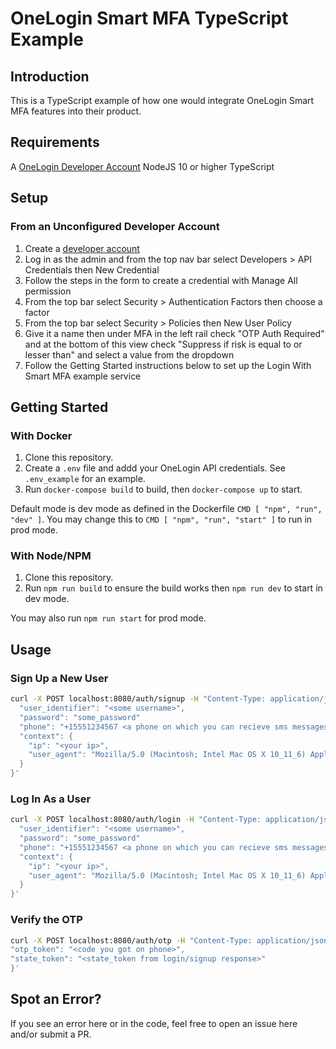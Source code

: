 # OneLogin Smart MFA TypeScript Example

## Introduction

This is a TypeScript example of how one would integrate OneLogin Smart MFA features into their product.

## Requirements

A [OneLogin Developer Account](https://www.onelogin.com/developer-signup?utm_medium=web&utm_source=devsite&utm_campaign=freedeveloperaccount&utm_content=headernav)
NodeJS 10 or higher
TypeScript

## Setup

### From an Unconfigured Developer Account

1. Create a [developer account](https://www.onelogin.com/developer-signup?utm_medium=web&utm_source=devsite&utm_campaign=freedeveloperaccount&utm_content=headernav)
2. Log in as the admin and from the top nav bar select Developers > API Credentials then New Credential
3. Follow the steps in the form to create a credential with Manage All permission
4. From the top bar select Security > Authentication Factors then choose a factor
5. From the top bar select Security > Policies then New User Policy
6. Give it a name then under MFA in the left rail  check "OTP Auth Required" and at the bottom of this view check "Suppress if risk is equal to or lesser than" and select a value from the dropdown
7. Follow the Getting Started instructions below to set up the Login With Smart MFA example service

## Getting Started

### With Docker

1. Clone this repository.
2. Create a `.env` file and addd your OneLogin API credentials. See `.env_example` for an example.
3. Run `docker-compose build` to build, then `docker-compose up` to start.

Default mode is dev mode as defined in the Dockerfile `CMD [ "npm", "run", "dev" ]`.
You may change this to `CMD [ "npm", "run", "start" ]` to run in prod mode.

### With Node/NPM

1. Clone this repository.
2. Run `npm run build` to ensure the build works then `npm run dev` to start in dev mode.

You may also run `npm run start` for prod mode.

## Usage

### Sign Up a New User

```bash
curl -X POST localhost:8080/auth/signup -H "Content-Type: application/json" -d'{
  "user_identifier": "<some username>",
  "password": "some_password"
  "phone": "+15551234567 <a phone on which you can recieve sms messages>",
  "context": {
    "ip": "<your ip>",
    "user_agent": "Mozilla/5.0 (Macintosh; Intel Mac OS X 10_11_6) AppleWebKit/537.36 (KHTML, like Gecko) Chrome/56.0.2924.87 Safari/537.36"
  }
}'
```

### Log In As a User

```bash
curl -X POST localhost:8080/auth/login -H "Content-Type: application/json" -d'{
  "user_identifier": "<some username>",
  "password": "some_password"
  "phone": "+15551234567 <a phone on which you can recieve sms messages>",
  "context": {
    "ip": "<your ip>",
    "user_agent": "Mozilla/5.0 (Macintosh; Intel Mac OS X 10_11_6) AppleWebKit/537.36 (KHTML, like Gecko) Chrome/56.0.2924.87 Safari/537.36"
  }
}'
```

### Verify the OTP

```bash
curl -X POST localhost:8080/auth/otp -H "Content-Type: application/json" -d'{  
"otp_token": "<code you got on phone>",
"state_token": "<state_token from login/signup response>"
}'
```

## Spot an Error?

If you see an error here or in the code, feel free to open an issue here and/or submit a PR.
